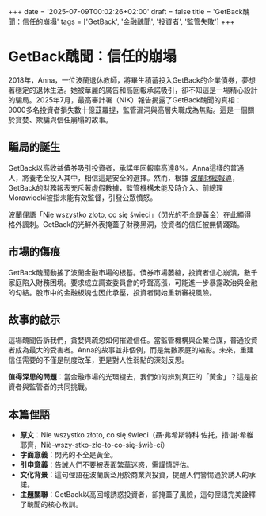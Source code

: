 +++
date = '2025-07-09T00:02:26+02:00'
draft = false
title = 'GetBack醜聞：信任的崩塌'
tags = ['GetBack', '金融醜聞', '投資者', '監管失敗']
+++

# GetBack醜聞：信任的崩塌

2018年，Anna，一位波蘭退休教師，將畢生積蓄投入GetBack的企業債券，夢想著穩定的退休生活。她被華麗的廣告和高回報承諾吸引，卻不知這是一場精心設計的騙局。2025年7月，最高審計署（NIK）報告揭露了GetBack醜聞的真相：9000多名投資者損失數十億茲羅提，監管漏洞與高層失職成為焦點。這是一個關於貪婪、欺騙與信任崩塌的故事。

## 騙局的誕生

GetBack以高收益債券吸引投資者，承諾年回報率高達8%。Anna這樣的普通人，將養老金投入其中，相信這是安全的選擇。然而，根據 [波蘭財經報導](https://www.money.pl/gospodarka/wielka-afera-ponad-9-tys-pokrzywdzonych-nik-ujawnia-ustalenia-7176049334279008a.html)，GetBack的財務報表充斥著虛假數據，監管機構未能及時介入。前總理Morawiecki被指未能有效監督，引發公眾憤怒。

波蘭俚語「Nie wszystko złoto, co się świeci」（閃光的不全是黃金）在此顯得格外諷刺。GetBack的光鮮外表掩蓋了財務黑洞，投資者的信任被無情踐踏。

## 市場的傷痕

GetBack醜聞動搖了波蘭金融市場的根基。債券市場萎縮，投資者信心崩潰，數千家庭陷入財務困境。要求成立調查委員會的呼聲高漲，可能進一步暴露政治與金融的勾結。股市中的金融板塊也因此承壓，投資者開始重新審視風險。

## 故事的啟示

這場醜聞告訴我們，貪婪與疏忽如何摧毀信任。當監管機構與企業合謀，普通投資者成為最大的受害者。Anna的故事並非個例，而是無數家庭的縮影。未來，重建信任需要的不僅是制度改革，更是對人性弱點的深刻反思。

**值得深思的問題**：當金融市場的光環褪去，我們如何辨別真正的「黃金」？這是投資者與監管者的共同挑戰。

## 本篇俚語
- **原文**：Nie wszystko złoto, co się świeci（聶·弗希斯特科·佐托，措·謝·希維耶齊，Niè-wszy-stko-zło-to-co-się-świè-ci）
- **字面意義**：閃光的不全是黃金。
- **引申意義**：告誡人們不要被表面繁華迷惑，需謹慎評估。
- **文化背景**：這句俚語在波蘭廣泛用於商業與投資，提醒人們警惕過於誘人的承諾。
- **主題關聯**：GetBack以高回報誘惑投資者，卻掩蓋了風險，這句俚語完美詮釋了醜聞的核心教訓。